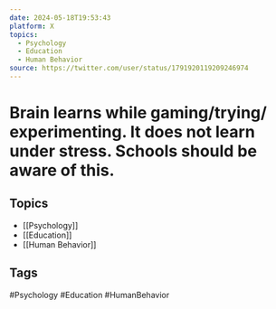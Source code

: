 ```yaml
---
date: 2024-05-18T19:53:43
platform: X
topics:
  - Psychology
  - Education
  - Human Behavior
source: https://twitter.com/user/status/1791920119209246974
---
```

# Brain learns while gaming/trying/ experimenting. It does not learn under stress. Schools should be aware of this.

## Topics
- [[Psychology]]
- [[Education]]
- [[Human Behavior]]

## Tags
#Psychology #Education #HumanBehavior